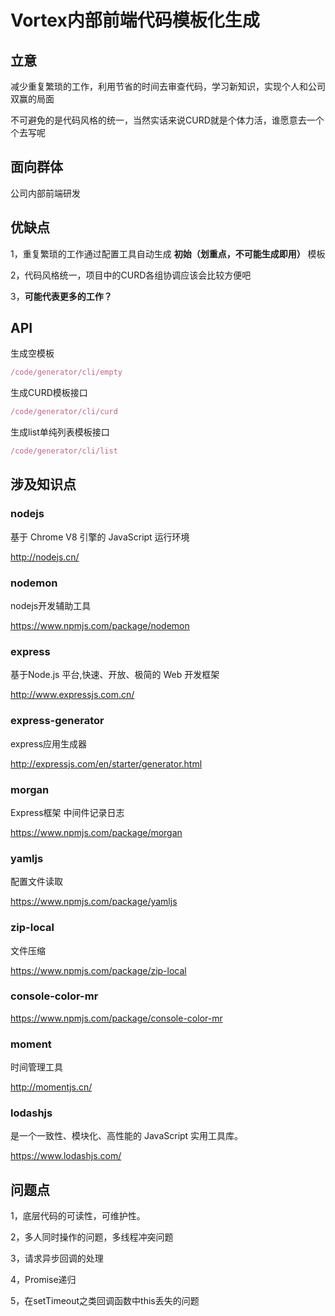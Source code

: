 # Vortex内部前端代码模板化生成
 
## 立意
减少重复繁琐的工作，利用节省的时间去审查代码，学习新知识，实现个人和公司双赢的局面

不可避免的是代码风格的统一，当然实话来说CURD就是个体力活，谁愿意去一个个去写呢

## 面向群体
公司内部前端研发

## 优缺点
1，重复繁琐的工作通过配置工具自动生成 **初始（划重点，不可能生成即用）** 模板

2，代码风格统一，项目中的CURD各组协调应该会比较方便吧

3，**可能代表更多的工作？**

## API

生成空模板
```js
/code/generator/cli/empty
```
生成CURD模板接口
```js
/code/generator/cli/curd    
```
生成list单纯列表模板接口
```js
/code/generator/cli/list    
```

## 涉及知识点

### nodejs 
基于 Chrome V8 引擎的 JavaScript 运行环境

http://nodejs.cn/

### nodemon 
nodejs开发辅助工具

https://www.npmjs.com/package/nodemon

### express 
基于Node.js 平台,快速、开放、极简的 Web 开发框架

http://www.expressjs.com.cn/

### express-generator 
express应用生成器

http://expressjs.com/en/starter/generator.html

### morgan
Express框架 中间件记录日志

https://www.npmjs.com/package/morgan

### yamljs
配置文件读取

https://www.npmjs.com/package/yamljs

### zip-local
文件压缩

https://www.npmjs.com/package/zip-local

### console-color-mr

https://www.npmjs.com/package/console-color-mr

### moment
时间管理工具

http://momentjs.cn/

### lodashjs

是一个一致性、模块化、高性能的 JavaScript 实用工具库。

https://www.lodashjs.com/

## 问题点
1，底层代码的可读性，可维护性。

2，多人同时操作的问题，多线程冲突问题

3，请求异步回调的处理

4，Promise递归

5，在setTimeout之类回调函数中this丢失的问题

